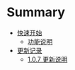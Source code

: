 # Summary

* [快速开始](/快速开始.md)
  * [功能说明](/README.md)
* [更新记录](geng-xin-ji-lu.md)
  * [1.0.7 更新说明](/107-geng-xin-shuo-ming.md)



